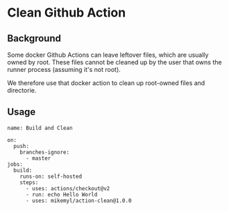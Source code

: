 # Clean Github Action

## Background

Some docker Github Actions can leave leftover files, which are usually owned by root. These files
cannot be cleaned up by the user that owns the runner process (assuming it's not root).

We therefore use that docker action to clean up root-owned files and directorie.


## Usage

```
name: Build and Clean

on:
  push:
    branches-ignore:
      - master
jobs:
  build:
    runs-on: self-hosted
    steps:
      - uses: actions/checkout@v2
      - run: echo Hello World
      - uses: mikemyl/action-clean@1.0.0
```
